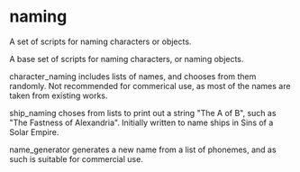 # naming
A set of scripts for naming characters or objects.

A base set of scripts for naming characters, or naming objects.

character_naming includes lists of names, and chooses from them randomly. Not recommended for commerical use, as most of the names are taken from existing works.

ship_naming choses from lists to print out a string "The A of B", such as "The Fastness of Alexandria". Initially written to name ships in Sins of a Solar Empire.

name_generator generates a new name from a list of phonemes, and as such is suitable for commercial use.
